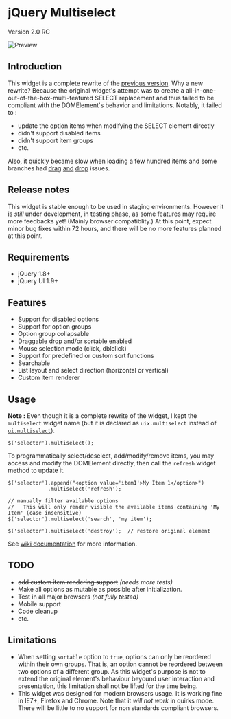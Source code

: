 jQuery Multiselect
==================
Version 2.0 RC

![Preview](http://mind2soft.com/labs/jquery/multiselect/preview.png)

Introduction
------------

This widget is a complete rewrite of the [previous version](https://github.com/michael/multiselect). Why a new rewrite? Because the original widget's attempt was to create a all-in-one-out-of-the-box-multi-featured SELECT replacement and thus failed to be compliant with the DOMElement's behavior and limitations. Notably, it failed to :

* update the option items when modifying the SELECT element directly
* didn't support disabled items
* didn't support item groups
* etc.

Also, it quickly became slow when loading a few hundred items and some branches had [drag](https://github.com/michael/multiselect/issues/91) [and](https://github.com/michael/multiselect/issues/124) [drop](https://github.com/michael/multiselect/issues/8) issues.

Release notes
-------------

This widget is stable enough to be used in staging environments. However it is *still* under development, in testing phase, as some features may require more feedbacks yet! (Mainly browser compatiblity.) At this point, expect minor bug fixes within 72 hours, and there will be no more features planned at this point.

Requirements
------------

* jQuery 1.8+
* jQuery UI 1.9+

Features
--------

* Support for disabled options
* Support for option groups
* Option group collapsable
* Draggable drop and/or sortable enabled
* Mouse selection mode (click, dblclick)
* Support for predefined or custom sort functions
* Searchable
* List layout and select direction (horizontal or vertical)
* Custom item renderer


Usage
-----

**Note :** Even though it is a complete rewrite of the widget, I kept the `multiselect` widget name (but it is declared as `uix.multiselect` instead of [`ui.multiselect`](http://ajpiano.com/widgetfactory/#slide22)).

    $('selector').multiselect();

To programmatically select/deselect, add/modify/remove items, you may access and modify the DOMElement directly, then call the `refresh` widget method to update it.

    $('selector').append("<option value='item1'>My Item 1</option>")
                 .multiselect('refresh');

    // manually filter available options
    //   This will only render visible the available items containing 'My Item' (case insensitive)
    $('selector').multiselect('search', 'my item');

    $('selector').multiselect('destroy');  // restore original element

See [wiki documentation](https://github.com/yanickrochon/jquery.multiselect-2/wiki) for more information.


TODO
----

* <del>add custom item rendering support</del> *(needs more tests)*
* Make all options as mutable as possible after initialization.
* Test in all major browsers *(not fully tested)*
* Mobile support
* Code cleanup
* etc.


Limitations
-----------

* When setting `sortable` option to `true`, options can only be reordered within their own groups. That is, an option cannot be
  reordered between two options of a different group. As this widget's purpose is not to extend the original element's behaviour
  beyound user interaction and presentation, this limitation shall not be lifted for the time being.
* This widget was designed for modern browsers usage. It is working fine in IE7+, Firefox and Chrome. Note that it
  *will not work* in quirks mode. There will be little to no support for non standards compliant browsers.
